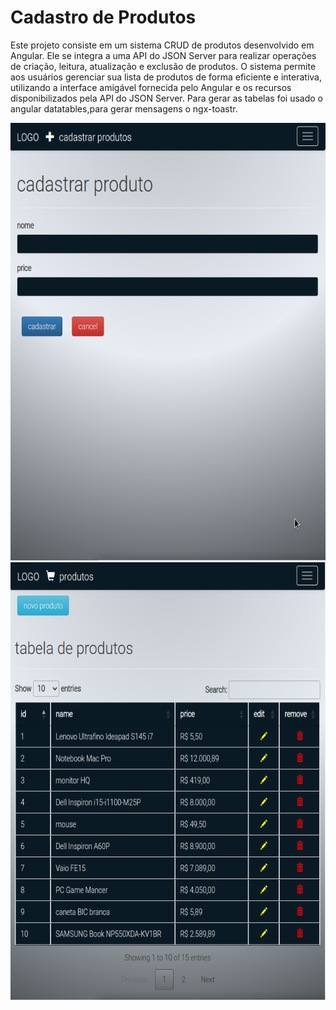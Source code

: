 # Cadastro de Produtos

Este projeto consiste em um sistema CRUD de produtos desenvolvido em Angular. Ele se integra a uma API do JSON Server para realizar operações de criação, leitura, atualização e exclusão de produtos. O sistema permite aos usuários gerenciar sua lista de produtos de forma eficiente e interativa, utilizando a interface amigável fornecida pelo Angular e os recursos disponibilizados pela API do JSON Server.
Para gerar as tabelas foi usado o angular datatables,para gerar mensagens o ngx-toastr.

<img src="https://github.com/guilhermewt/assets/blob/main/project-angular/salva%20produtos%20project%20angular.png" style=" width:700px; height:700px;">
<img src="https://github.com/guilhermewt/assets/blob/main/project-angular/tabela%20produtos%20angular%20project.png" style=" width:700px; height:700px;">
